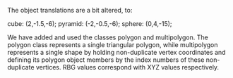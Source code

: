 The object translations are a bit altered, to:

cube: (2,-1.5,-6);
pyramid: (-2,-0.5,-6);
sphere: (0,4,-15);

We have added and used the classes polygon and multipolygon. 
The polygon class represents a single triangular polygon,
while multipolygon represents a single shape by holding
non-duplicate vertex coordinates and defining its polygon
object members by the index numbers of these non-duplicate
vertices. RBG values correspond with XYZ values respectively. 
